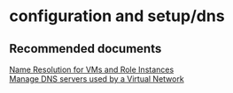 <properties
	pageTitle="configuration and setup/dns"
	description="configuration and setup/dns"
	service="microsoft.compute"
	resource="virtualmachines"
	authors="kasparks"
	displayOrder=""
	selfHelpType="generic"
	supportTopicIds="32411847"
	resourceTags=""
	productPesIds="14749"
	cloudEnvironments="public"
/>

# configuration and setup/dns

## **Recommended documents**
[Name Resolution for VMs and Role Instances](https://azure.microsoft.com/documentation/articles/virtual-networks-name-resolution-for-vms-and-role-instances/)<br>
[Manage DNS servers used by a Virtual Network](https://azure.microsoft.com/documentation/articles/virtual-networks-manage-dns-in-vnet/)
